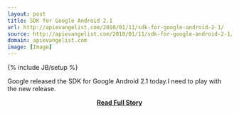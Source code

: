 ```yaml
---
layout: post
title: SDK for Google Android 2.1
url: http://apievangelist.com/2010/01/11/sdk-for-google-android-2-1/
source: http://apievangelist.com/2010/01/11/sdk-for-google-android-2-1/
domain: apievangelist.com
image: [Image]
---
```

{% include JB/setup %}<p>Google released the SDK for Google Android 2.1 today.I need to play with the new release.</p>
<center><p><a href="http://apievangelist.com/2010/01/11/sdk-for-google-android-2-1/" style='padding:25px; font-sze:18px; font-weight: bold;'>Read Full Story</a></p></center>
